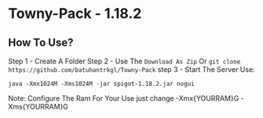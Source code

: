 # Towny-Pack - 1.18.2

## How To Use?
Step 1 - Create A Folder
Step 2 - Use The `Download As Zip` Or `git clone https://github.com/batuhantrkgl/Towny-Pack`
step 3 - Start The Server Use: 
```
java -Xmx1024M -Xms1024M -jar spigot-1.18.2.jar nogui
```
Note: Configure The Ram For Your Use just change -Xmx{YOURRAM}G -Xms{YOURRAM}G
